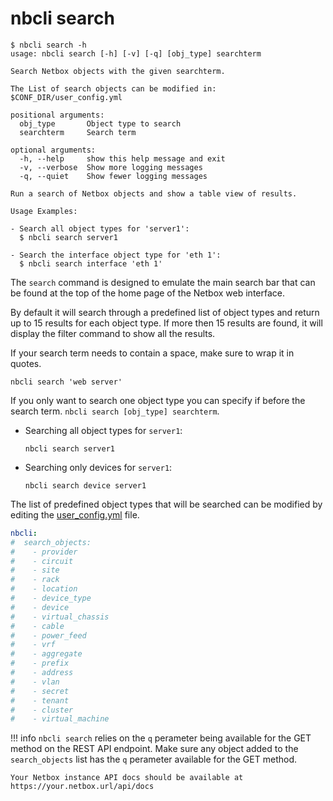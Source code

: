 # nbcli search

```
$ nbcli search -h
usage: nbcli search [-h] [-v] [-q] [obj_type] searchterm

Search Netbox objects with the given searchterm.

The List of search objects can be modified in:
$CONF_DIR/user_config.yml

positional arguments:
  obj_type       Object type to search
  searchterm     Search term

optional arguments:
  -h, --help     show this help message and exit
  -v, --verbose  Show more logging messages
  -q, --quiet    Show fewer logging messages

Run a search of Netbox objects and show a table view of results.

Usage Examples:

- Search all object types for 'server1':
  $ nbcli search server1

- Search the interface object type for 'eth 1':
  $ nbcli search interface 'eth 1'
```

The `search` command is designed to emulate the main search bar that can be found
at the top of the home page of the Netbox web interface.

By default it will search through a predefined list of object types and return
up to 15 results for each object type. If more then 15 results are found, it
will display the filter command to show all the results.

If your search term needs to contain a space, make sure to wrap it in quotes.

```
nbcli search 'web server'
```

If you only want to search one object type you can specify if before the search
term. `nbcli search [obj_type] searchterm`.

* Searching all object types for `server1`:

    ```
    nbcli search server1
    ```

* Searching only devices for `server1`:

    ```
    nbcli search device server1
    ```

The list of predefined object types that will be searched can be modified by
editing the [user_config.yml](../init/#config-file) file.

```yaml
nbcli:
#  search_objects:
#    - provider
#    - circuit
#    - site
#    - rack
#    - location
#    - device_type
#    - device
#    - virtual_chassis
#    - cable
#    - power_feed
#    - vrf
#    - aggregate
#    - prefix
#    - address
#    - vlan
#    - secret
#    - tenant
#    - cluster
#    - virtual_machine
```

!!! info
    `nbcli search` relies on the `q` perameter being available for the GET
    method on the REST API endpoint. Make sure any object added to the
    `search_objects` list has the `q` perameter available for the GET method.

    Your Netbox instance API docs should be available at 
    https://your.netbox.url/api/docs
